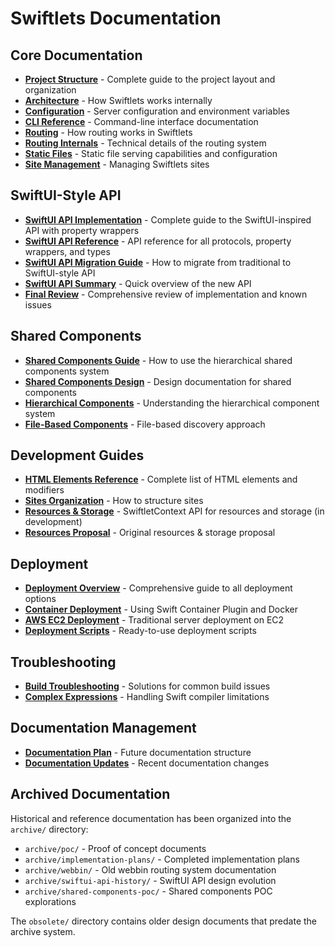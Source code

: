 # Swiftlets Documentation

## Core Documentation

- **[Project Structure](project-structure.md)** - Complete guide to the project layout and organization
- **[Architecture](swiftlet-architecture.md)** - How Swiftlets works internally
- **[Configuration](CONFIGURATION.md)** - Server configuration and environment variables
- **[CLI Reference](CLI.md)** - Command-line interface documentation
- **[Routing](ROUTING.md)** - How routing works in Swiftlets
- **[Routing Internals](routing-internals.md)** - Technical details of the routing system
- **[Static Files](STATIC-FILES.md)** - Static file serving capabilities and configuration
- **[Site Management](SITE-MANAGEMENT.md)** - Managing Swiftlets sites

## SwiftUI-Style API

- **[SwiftUI API Implementation](SWIFTUI-API-IMPLEMENTATION.md)** - Complete guide to the SwiftUI-inspired API with property wrappers
- **[SwiftUI API Reference](SWIFTUI-API-REFERENCE.md)** - API reference for all protocols, property wrappers, and types
- **[SwiftUI API Migration Guide](SWIFTUI-API-MIGRATION-GUIDE.md)** - How to migrate from traditional to SwiftUI-style API
- **[SwiftUI API Summary](SWIFTUI-API-SUMMARY.md)** - Quick overview of the new API
- **[Final Review](SWIFTUI-API-FINAL-REVIEW.md)** - Comprehensive review of implementation and known issues

## Shared Components

- **[Shared Components Guide](shared-components-guide.md)** - How to use the hierarchical shared components system
- **[Shared Components Design](shared-components-design.md)** - Design documentation for shared components
- **[Hierarchical Components](hierarchical-shared-components.md)** - Understanding the hierarchical component system
- **[File-Based Components](file-based-shared-components.md)** - File-based discovery approach

## Development Guides

- **[HTML Elements Reference](html-elements-reference.md)** - Complete list of HTML elements and modifiers
- **[Sites Organization](sites-organization.md)** - How to structure sites
- **[Resources & Storage](resources-programming-guide.md)** - SwiftletContext API for resources and storage (in development)
- **[Resources Proposal](swiftlet-resources-proposal.md)** - Original resources & storage proposal

## Deployment

- **[Deployment Overview](deployment-overview.md)** - Comprehensive guide to all deployment options
- **[Container Deployment](container-deployment.md)** - Using Swift Container Plugin and Docker
- **[AWS EC2 Deployment](aws-ec2-deployment.md)** - Traditional server deployment on EC2
- **[Deployment Scripts](../deploy/README.md)** - Ready-to-use deployment scripts

## Troubleshooting

- **[Build Troubleshooting](BUILD-TROUBLESHOOTING.md)** - Solutions for common build issues
- **[Complex Expressions](troubleshooting-complex-expressions.md)** - Handling Swift compiler limitations

## Documentation Management

- **[Documentation Plan](DOCUMENTATION-PLAN.md)** - Future documentation structure
- **[Documentation Updates](DOCUMENTATION-UPDATES.md)** - Recent documentation changes

## Archived Documentation

Historical and reference documentation has been organized into the `archive/` directory:

- `archive/poc/` - Proof of concept documents
- `archive/implementation-plans/` - Completed implementation plans
- `archive/webbin/` - Old webbin routing system documentation
- `archive/swiftui-api-history/` - SwiftUI API design evolution
- `archive/shared-components-poc/` - Shared components POC explorations

The `obsolete/` directory contains older design documents that predate the archive system.